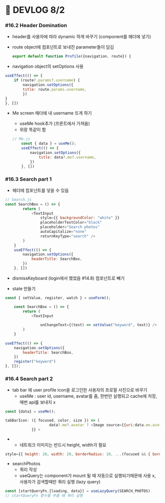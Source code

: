 # 🍉 DEVLOG 8/2



### #16.2  Header Domination

- header를 사용자에 따라 dynamic 하게 바꾸기 (component를 헤더에 넣기)

- route object에 컴포넌트로 보내진 parameter들이 담김

  ```js
  export default function Profile({navigation, route}) {
  ```

- navigation object의 setOptions 사용

```js
useEffect(() => {
    if (route?.params?.username) {
        navigation.setOptions({
        title: route.params.username,
        })
}
}, [])
```



- Me screen 헤더에 내 username 뜨게 하기

  - useMe hook추가 (프론트에서 가져옴)
  - 위랑 똑같이 함

  ```js
  // Me.js
      const { data } = useMe();
      useEffect(() => {
          navigation.setOptions({
              title: data?.me?.username,
          })
      }, [])
  ```



### #16.3 Search part 1

- 헤더에 컴포넌트를 넣을 수 있음

```js
// Search.js
const SearchBox = () => {
        return (
            <TextInput
                style={{ backgroundColor: "white" }}
                placeholderTextColor="black"
                placeholder="Search photos"
                autoCapitalize="none"
                returnKeyType="search" />
        )
    }
    useEffect(() => {
        navigation.setOptions({
            headerTitle: SearchBox,
        })
    }, [])
```

- dismissKeyboard (login에서 했었음 #14.8) 컴포넌트로 빼기

 

- state 만들기

```js
const { setValue, register, watch } = useForm();

    const SearchBox = () => {
        return (
            <TextInput
	
                onChangeText={(text) => setValue("keyword", text)} />
        )
    }
    
useEffect(() => {
    navigation.setOptions({
        headerTitle: SearchBox,
    })
    register("keyword")
}, []);
```



### #16.4 Search part 2

- tab bar 에 user profile icon을 로그인한 사용자의 프로필 사진으로 바꾸기
  - useMe : user id, username, avatar를 줌, 한번만 실행되고 cache에 저장, 매번 api를 보내지 x 

```js
const {data} = useMe();

tabBarIcon: ({ focused, color, size }) => (
                    data?.me?.avatar ? <Image source={{uri:data.me.avatar}}/> : <TabIcon iconName={"person"} color={color} focused={focused} />)
            }} >
```

- - 네트워크 이미지는 반드시 height, width가 필요

```js
style={{ height: 20, width: 20, borderRadius: 10, ...(focused && { borderColor: "white", borderWidth: 2 }) }}
```



- searchPhotos
  - 쿼리 작성
  - useQuery는 component가 mount 될 때 자동으로 실행되기때문에 사용 x, 사용자가 검색할때만 쿼리 실행 (lazy query)

```js
const [startQueryFn,{loading, data}] = useLazyQuery(SEARCH_PHOTOS)
// startQueryFn 함수를 부를 때 쿼리 실행
```



